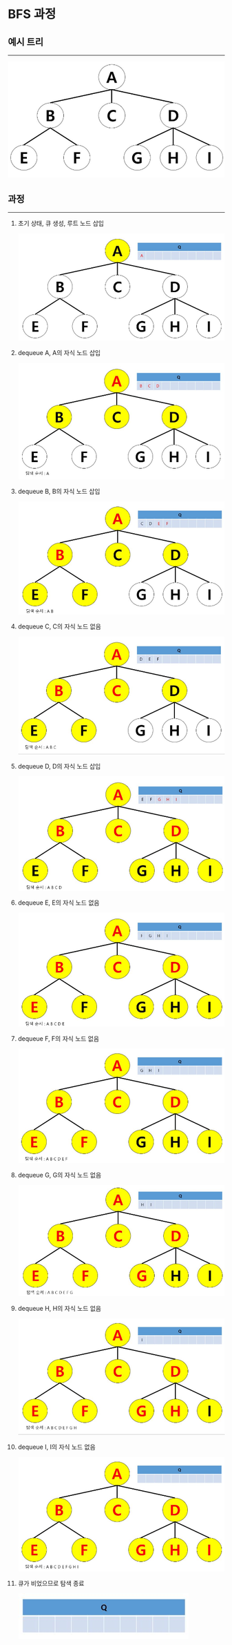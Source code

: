 # BFS 과정

## 예시 트리

---

![BFSEX.JPG](BFS%20%E1%84%80%E1%85%AA%E1%84%8C%E1%85%A5%E1%86%BC%207e04bf6c1b7f40abbbf787447571cef6/BFSEX.jpg)

## 과정

---

1. 초기 상태, 큐 생성, 루트 노드 삽입
    
    ![BFS1.JPG](BFS%20%E1%84%80%E1%85%AA%E1%84%8C%E1%85%A5%E1%86%BC%207e04bf6c1b7f40abbbf787447571cef6/BFS1.jpg)
    
2. dequeue A, A의 자식 노드 삽입
    
    ![BFS2.JPG](BFS%20%E1%84%80%E1%85%AA%E1%84%8C%E1%85%A5%E1%86%BC%207e04bf6c1b7f40abbbf787447571cef6/BFS2.jpg)
    
3. dequeue B, B의 자식 노드 삽입
    
    ![BFS3.JPG](BFS%20%E1%84%80%E1%85%AA%E1%84%8C%E1%85%A5%E1%86%BC%207e04bf6c1b7f40abbbf787447571cef6/BFS3.jpg)
    
4. dequeue C, C의 자식 노드 없음
    
    ![BFS4.JPG](BFS%20%E1%84%80%E1%85%AA%E1%84%8C%E1%85%A5%E1%86%BC%207e04bf6c1b7f40abbbf787447571cef6/BFS4.jpg)
    
5. dequeue D, D의 자식 노드 삽입
    
    ![BFS5.JPG](BFS%20%E1%84%80%E1%85%AA%E1%84%8C%E1%85%A5%E1%86%BC%207e04bf6c1b7f40abbbf787447571cef6/BFS5.jpg)
    
6. dequeue E, E의 자식 노드 없음
    
    ![BFS6.JPG](BFS%20%E1%84%80%E1%85%AA%E1%84%8C%E1%85%A5%E1%86%BC%207e04bf6c1b7f40abbbf787447571cef6/BFS6.jpg)
    
7. dequeue F, F의 자식 노드 없음
    
    ![BFS7.JPG](BFS%20%E1%84%80%E1%85%AA%E1%84%8C%E1%85%A5%E1%86%BC%207e04bf6c1b7f40abbbf787447571cef6/BFS7.jpg)
    
8. dequeue G, G의 자식 노드 없음
    
    ![BFS8.JPG](BFS%20%E1%84%80%E1%85%AA%E1%84%8C%E1%85%A5%E1%86%BC%207e04bf6c1b7f40abbbf787447571cef6/BFS8.jpg)
    
9. dequeue H, H의 자식 노드 없음
    
    ![BFS9.JPG](BFS%20%E1%84%80%E1%85%AA%E1%84%8C%E1%85%A5%E1%86%BC%207e04bf6c1b7f40abbbf787447571cef6/BFS9.jpg)
    
10. dequeue I, I의 자식 노드 없음
    
    ![BFS10.JPG](BFS%20%E1%84%80%E1%85%AA%E1%84%8C%E1%85%A5%E1%86%BC%207e04bf6c1b7f40abbbf787447571cef6/BFS10.jpg)
    
11. 큐가 비었으므로 탐색 종료
    
    ![BFS11.JPG](BFS%20%E1%84%80%E1%85%AA%E1%84%8C%E1%85%A5%E1%86%BC%207e04bf6c1b7f40abbbf787447571cef6/BFS11.jpg)